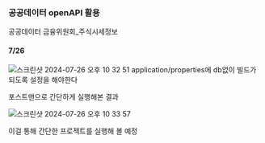 ### 공공데이터 openAPI 활용 

공공데이터 금융위원회_주식시세정보

#### 7/26 
![스크린샷 2024-07-26 오후 10 32 51](https://github.com/user-attachments/assets/b32dddd5-fb5b-4e75-96c2-778cc3afa83a)
application/properties에 db없이 빌드가 되도록 설정을 해야한다

포스트맨으로 간단하게 실행해본 결과

![스크린샷 2024-07-26 오후 10 33 57](https://github.com/user-attachments/assets/6f6242bf-e538-4592-b78b-d1034347deab)

이걸 통해 간단한 프로젝트를 실행해 볼 예정
